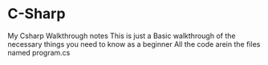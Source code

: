 # C-Sharp
My Csharp Walkthrough notes
This is just a Basic walkthrough of the necessary things you need to know as a beginner
All the code arein the files named program.cs

